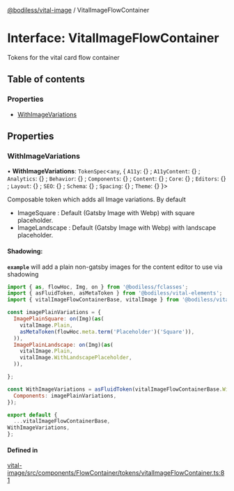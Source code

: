 [@bodiless/vital-image](../README.md) / VitalImageFlowContainer

# Interface: VitalImageFlowContainer

Tokens for the vital card flow container

## Table of contents

### Properties

- [WithImageVariations](VitalImageFlowContainer.md#withimagevariations)

## Properties

### WithImageVariations

• **WithImageVariations**: `TokenSpec`<`any`, { `A11y`: {} ; `A11yContent`: {} ; `Analytics`: {} ; `Behavior`: {} ; `Components`: {} ; `Content`: {} ; `Core`: {} ; `Editors`: {} ; `Layout`: {} ; `SEO`: {} ; `Schema`: {} ; `Spacing`: {} ; `Theme`: {}  }\>

Composable token which adds all Image variations. By default
- ImageSquare : Default (Gatsby Image with Webp) with square placeholder.
- ImageLandscape : Default (Gatsby Image with Webp) with landscape placeholder.

#### Shadowing:

**`example`** will add a plain non-gatsby images for the content editor to use via shadowing
```js
import { as, flowHoc, Img, on } from '@bodiless/fclasses';
import { asFluidToken, asMetaToken } from '@bodiless/vital-elements';
import { vitalImageFlowContainerBase, vitalImage } from '@bodiless/vital-image';

const imagePlainVariations = {
  ImagePlainSquare: on(Img)(as(
    vitalImage.Plain,
    asMetaToken(flowHoc.meta.term('Placeholder')('Square')),
  )),
  ImagePlainLandscape: on(Img)(as(
    vitalImage.Plain,
    vitalImage.WithLandscapePlaceholder,
  )),

};

const WithImageVariations = asFluidToken(vitalImageFlowContainerBase.WithImageVariations, {
  Components: imagePlainVariations,
});

export default {
  ...vitalImageFlowContainerBase,
WithImageVariations,
};
```

#### Defined in

[vital-image/src/components/FlowContainer/tokens/vitalImageFlowContainer.ts:81](https://github.com/johnsonandjohnson/Bodiless-JS/blob/93914419b/packages/vital-image/src/components/FlowContainer/tokens/vitalImageFlowContainer.ts#L81)
